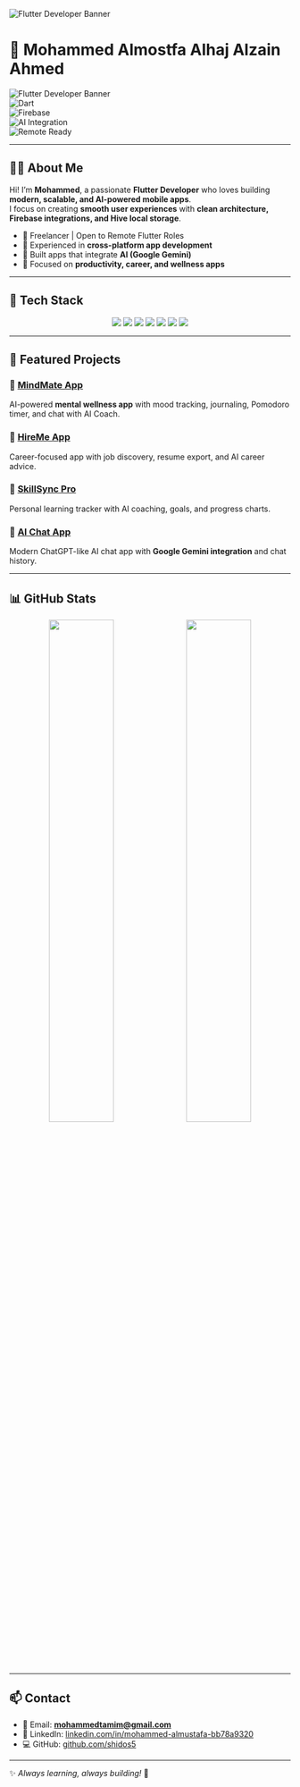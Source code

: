 <!-- Banner -->

![Flutter Developer Banner](<img width="1536" height="1024" alt="mybanner" src="https://github.com/user-attachments/assets/68d0cbb1-36eb-4b38-a075-a525ae199b5d" />)

# 🌟 Mohammed Almostfa Alhaj Alzain Ahmed  

![Flutter Developer Banner](https://img.shields.io/badge/Flutter%20Developer-%F0%9F%9A%80-blue?style=for-the-badge)  
![Dart](https://img.shields.io/badge/Dart-0175C2?style=for-the-badge&logo=dart&logoColor=white)  
![Firebase](https://img.shields.io/badge/Firebase-FFCA28?style=for-the-badge&logo=firebase&logoColor=black)  
![AI Integration](https://img.shields.io/badge/AI%20Integration-%F0%9F%A4%96-purple?style=for-the-badge)  
![Remote Ready](https://img.shields.io/badge/Remote%20Developer-%F0%9F%8C%90-green?style=for-the-badge)  

---

## 👨‍💻 About Me  

Hi! I’m **Mohammed**, a passionate **Flutter Developer** who loves building **modern, scalable, and AI-powered mobile apps**.  
I focus on creating **smooth user experiences** with **clean architecture, Firebase integrations, and Hive local storage**.  

- 🚀 Freelancer | Open to Remote Flutter Roles  
- 🎯 Experienced in **cross-platform app development**  
- 🤖 Built apps that integrate **AI (Google Gemini)**  
- 📱 Focused on **productivity, career, and wellness apps**  

---

## 🚀 Tech Stack  

<p align="center">
  <img src="https://img.shields.io/badge/Dart-0175C2?style=for-the-badge&logo=dart&logoColor=white"/>
  <img src="https://img.shields.io/badge/Flutter-02569B?style=for-the-badge&logo=flutter&logoColor=white"/>
  <img src="https://img.shields.io/badge/Firebase-FFCA28?style=for-the-badge&logo=firebase&logoColor=black"/>
  <img src="https://img.shields.io/badge/Bloc-25A162?style=for-the-badge"/>
  <img src="https://img.shields.io/badge/Hive-FFCA28?style=for-the-badge"/>
  <img src="https://img.shields.io/badge/Provider-02569B?style=for-the-badge"/>
  <img src="https://img.shields.io/badge/REST%20API-009688?style=for-the-badge"/>
</p>  

---

## 📂 Featured Projects  

### 📱 [MindMate App](https://github.com/shidos5/mindmate)  
AI-powered **mental wellness app** with mood tracking, journaling, Pomodoro timer, and chat with AI Coach.  

### 💼 [HireMe App](https://github.com/shidos5/hireme)  
Career-focused app with job discovery, resume export, and AI career advice.  

### 🎯 [SkillSync Pro](https://github.com/shidos5/skillsync)  
Personal learning tracker with AI coaching, goals, and progress charts.  

### 🤖 [AI Chat App](https://github.com/shidos5/ai_chat_app)  
Modern ChatGPT-like AI chat app with **Google Gemini integration** and chat history.  

---

## 📊 GitHub Stats  

<p align="center">
  <img src="https://github-readme-stats.vercel.app/api?username=shidos5&show_icons=true&theme=radical" width="48%"/>
  <img src="https://github-readme-stats.vercel.app/api/top-langs/?username=shidos5&layout=compact&theme=radical" width="48%"/>
</p>  

---

## 📫 Contact  

- 📧 Email: **mohammedtamim@gmail.com**  
- 💼 LinkedIn: [linkedin.com/in/mohammed-almustafa-bb78a9320](https://www.linkedin.com/in/mohammed-almustafa-bb78a9320/)  
- 💻 GitHub: [github.com/shidos5](https://github.com/shidos5)  

---

✨ *Always learning, always building!* 🚀  
